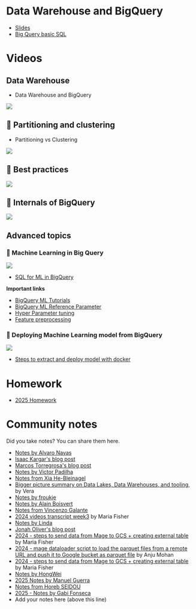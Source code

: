 # Data Warehouse and BigQuery

- [Slides](https://docs.google.com/presentation/d/1a3ZoBAXFk8-EhUsd7rAZd-5p_HpltkzSeujjRGB2TAI/edit?usp=sharing)  
- [Big Query basic SQL](big_query.sql)

# Videos

## Data Warehouse

- Data Warehouse and BigQuery

[![](https://markdown-videos-api.jorgenkh.no/youtube/jrHljAoD6nM)](https://youtu.be/jrHljAoD6nM&list=PL3MmuxUbc_hJed7dXYoJw8DoCuVHhGEQb&index=34)

## :movie_camera: Partitioning and clustering

- Partitioning vs Clustering

[![](https://markdown-videos-api.jorgenkh.no/youtube/-CqXf7vhhDs)](https://youtu.be/-CqXf7vhhDs?si=p1sYQCAs8dAa7jIm&t=193&list=PL3MmuxUbc_hJed7dXYoJw8DoCuVHhGEQb&index=35)

## :movie_camera: Best practices

[![](https://markdown-videos-api.jorgenkh.no/youtube/k81mLJVX08w)](https://youtu.be/k81mLJVX08w&list=PL3MmuxUbc_hJed7dXYoJw8DoCuVHhGEQb&index=36)

## :movie_camera: Internals of BigQuery

[![](https://markdown-videos-api.jorgenkh.no/youtube/eduHi1inM4s)](https://youtu.be/eduHi1inM4s&list=PL3MmuxUbc_hJed7dXYoJw8DoCuVHhGEQb&index=37)

## Advanced topics

### :movie_camera: Machine Learning in Big Query

[![](https://markdown-videos-api.jorgenkh.no/youtube/B-WtpB0PuG4)](https://youtu.be/B-WtpB0PuG4&list=PL3MmuxUbc_hJed7dXYoJw8DoCuVHhGEQb&index=34)

* [SQL for ML in BigQuery](big_query_ml.sql)

**Important links**

- [BigQuery ML Tutorials](https://cloud.google.com/bigquery-ml/docs/tutorials)
- [BigQuery ML Reference Parameter](https://cloud.google.com/bigquery-ml/docs/analytics-reference-patterns)
- [Hyper Parameter tuning](https://cloud.google.com/bigquery-ml/docs/reference/standard-sql/bigqueryml-syntax-create-glm)
- [Feature preprocessing](https://cloud.google.com/bigquery-ml/docs/reference/standard-sql/bigqueryml-syntax-preprocess-overview)

### :movie_camera: Deploying Machine Learning model from BigQuery

[![](https://markdown-videos-api.jorgenkh.no/youtube/BjARzEWaznU)](https://youtu.be/BjARzEWaznU&list=PL3MmuxUbc_hJed7dXYoJw8DoCuVHhGEQb&index=39)

- [Steps to extract and deploy model with docker](extract_model.md)  



# Homework

* [2025 Homework](../cohorts/2025/03-data-warehouse/homework.md)


# Community notes

Did you take notes? You can share them here.

* [Notes by Alvaro Navas](https://github.com/ziritrion/dataeng-zoomcamp/blob/main/notes/3_data_warehouse.md)
* [Isaac Kargar's blog post](https://kargarisaac.github.io/blog/data%20engineering/jupyter/2022/01/30/data-engineering-w3.html)
* [Marcos Torregrosa's blog post](https://www.n4gash.com/2023/data-engineering-zoomcamp-semana-3/) 
* [Notes by Victor Padilha](https://github.com/padilha/de-zoomcamp/tree/master/week3)
* [Notes from Xia He-Bleinagel](https://xiahe-bleinagel.com/2023/02/week-3-data-engineering-zoomcamp-notes-data-warehouse-and-bigquery/)
* [Bigger picture summary on Data Lakes, Data Warehouses, and tooling](https://medium.com/@verazabeida/zoomcamp-week-4-b8bde661bf98), by Vera
* [Notes by froukje](https://github.com/froukje/de-zoomcamp/blob/main/week_3_data_warehouse/notes/notes_week_03.md)
* [Notes by Alain Boisvert](https://github.com/boisalai/de-zoomcamp-2023/blob/main/week3.md)
* [Notes from Vincenzo Galante](https://binchentso.notion.site/Data-Talks-Club-Data-Engineering-Zoomcamp-8699af8e7ff94ec49e6f9bdec8eb69fd)
* [2024 videos transcript week3](https://drive.google.com/drive/folders/1quIiwWO-tJCruqvtlqe_Olw8nvYSmmDJ?usp=sharing) by Maria Fisher 
* [Notes by Linda](https://github.com/inner-outer-space/de-zoomcamp-2024/blob/main/3a-data-warehouse/readme.md)
* [Jonah Oliver's blog post](https://www.jonahboliver.com/blog/de-zc-w3)
* [2024 - steps to send data from Mage to GCS + creating external table](https://drive.google.com/file/d/1GIi6xnS4070a8MUlIg-ozITt485_-ePB/view?usp=drive_link) by Maria Fisher
* [2024 - mage dataloader script to load the parquet files from a remote URL and push it to Google bucket as parquet file](https://github.com/amohan601/dataengineering-zoomcamp2024/blob/main/week_3_data_warehouse/mage_scripts/green_taxi_2022_v2.py) by Anju Mohan
* [2024 - steps to send data from Mage to GCS + creating external table](https://drive.google.com/file/d/1GIi6xnS4070a8MUlIg-ozITt485_-ePB/view?usp=drive_link) by Maria Fisher 
* [Notes by HongWei](https://github.com/hwchua0209/data-engineering-zoomcamp-submission/blob/main/03-data-warehouse/README.md)
* [2025 Notes by Manuel Guerra](https://github.com/ManuelGuerra1987/data-engineering-zoomcamp-notes/blob/main/3_Data-Warehouse/README.md)
* [Notes from Horeb SEIDOU](https://spotted-hardhat-eea.notion.site/Week-3-Data-Warehouse-and-BigQuery-17c29780dc4a80c8a226f372543ae388)
* [2025 - Notes by Gabi Fonseca](https://github.com/fonsecagabriella/data_engineering/blob/main/03_data_warehouse/00_notes.md)
* Add your notes here (above this line)

